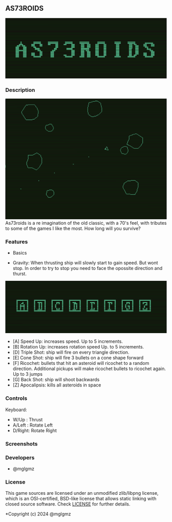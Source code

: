 
## AS73ROIDS

![AS73ROIDS](screenshots/asteroids.png "AS73ROIDS")

### Description

![Game](screenshots/game.png "Game")
As73roids is a re imagination of the old classic, with a 70's feel,
with tributes to some of the games I like the most.
How long will you survive?

### Features
 - Basics

 - Gravity: When thrusting ship will slowly start to gain speed. But wont stop. In order to try to stop you need to face the opossite direction and thurst.

![AS73ROIDS](screenshots/powerups.png "AS73ROIDS")
 - [A] Speed Up: increases speed. Up to 5 increments.
 - [B] Rotation Up: increases rotation speed Up. to 5 increments.
 - [D] Triple Shot: ship will fire on every triangle direction.
 - [E] Cone Shot: ship will fire 3 bullets on a cone shape forward
 - [F] Ricochet: bullets that hit an asteroid will ricochet to a random direction. Additional pickups will make ricochet bullets to ricochet again. Up to 3 jumps
 - [G] Back Shot: ship will shoot backwards
 - [Z] Apocalipsis: kills all asteroids in space 

### Controls

Keyboard:
 - W/Up   : Thrust
 - A/Left : Rotate Left
 - D/Right: Rotate Right

### Screenshots


### Developers

 - @mglgmz

### License

This game sources are licensed under an unmodified zlib/libpng license, which is an OSI-certified, BSD-like license that allows static linking with closed source software. Check [LICENSE](LICENSE) for further details.

*Copyright (c) 2024 @mglgmz 
